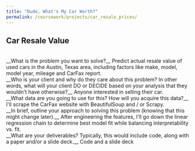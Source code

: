 ```yaml
---
title: "Dude, What's My Car Worth?"
permalink: /coursework/projects/car_resale_prices/
---
```

## Car Resale Value  
<br>
__What is the problem you want to solve?__  
Predict actual resale value of used cars in the Austin, Texas area, including factors like make, model, model year, mileage and CarFax report.  
<br>
__Who is your client and why do they care about this problem? In other words, what will your client DO or DECIDE based on your analysis that they wouldn’t have otherwise?__  
Anyone interested in selling their car.  
<br>
__What data are you going to use for this? How will you acquire this data?__  
I'll scrape the CarFax website with BeautifulSoup and / or Scrapy.  
<br>
__In brief, outline your approach to solving this problem (knowing that this might change later).__  
After engineering the features, I'll go down the linear regression chain to determine best model fit while balancing interpretability vs. fit.  
<br>
__What are your deliverables? Typically, this would include code, along with a paper and/or a slide deck.__  
Code and a slide deck

